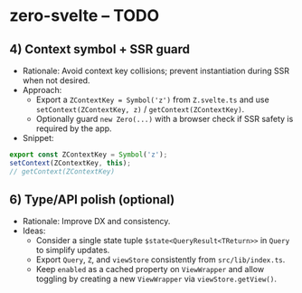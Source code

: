 # zero-svelte – TODO

## 4) Context symbol + SSR guard

- Rationale: Avoid context key collisions; prevent instantiation during SSR when not desired.
- Approach:
  - Export a `ZContextKey = Symbol('z')` from `Z.svelte.ts` and use `setContext(ZContextKey, z)` / `getContext(ZContextKey)`.
  - Optionally guard `new Zero(...)` with a browser check if SSR safety is required by the app.
- Snippet:

```ts
export const ZContextKey = Symbol('z');
setContext(ZContextKey, this);
// getContext(ZContextKey)
```

## 6) Type/API polish (optional)

- Rationale: Improve DX and consistency.
- Ideas:
  - Consider a single state tuple `$state<QueryResult<TReturn>>` in `Query` to simplify updates.
  - Export `Query`, `Z`, and `viewStore` consistently from `src/lib/index.ts`.
  - Keep `enabled` as a cached property on `ViewWrapper` and allow toggling by creating a new `ViewWrapper` via `viewStore.getView()`.
